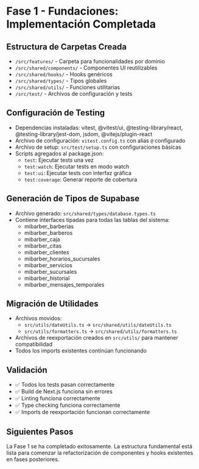 # Fase 1 - Fundaciones: Implementación Completada

## Estructura de Carpetas Creada

- `/src/features/` - Carpeta para funcionalidades por dominio
- `/src/shared/components/` - Componentes UI reutilizables
- `/src/shared/hooks/` - Hooks genéricos
- `/src/shared/types/` - Tipos globales
- `/src/shared/utils/` - Funciones utilitarias
- `/src/test/` - Archivos de configuración y tests

## Configuración de Testing

- Dependencias instaladas: vitest, @vitest/ui, @testing-library/react, @testing-library/jest-dom, jsdom, @vitejs/plugin-react
- Archivo de configuración: `vitest.config.ts` con alias `@` configurado
- Archivo de setup: `src/test/setup.ts` con configuraciones básicas
- Scripts agregados al package.json:
  - `test`: Ejecutar tests una vez
  - `test:watch`: Ejecutar tests en modo watch
  - `test:ui`: Ejecutar tests con interfaz gráfica
  - `test:coverage`: Generar reporte de cobertura

## Generación de Tipos de Supabase

- Archivo generado: `src/shared/types/database.types.ts`
- Contiene interfaces tipadas para todas las tablas del sistema:
  - mibarber_barberias
  - mibarber_barberos
  - mibarber_caja
  - mibarber_citas
  - mibarber_clientes
  - mibarber_horarios_sucursales
  - mibarber_servicios
  - mibarber_sucursales
  - mibarber_historial
  - mibarber_mensajes_temporales

## Migración de Utilidades

- Archivos movidos:
  - `src/utils/dateUtils.ts` → `src/shared/utils/dateUtils.ts`
  - `src/utils/formatters.ts` → `src/shared/utils/formatters.ts`
- Archivos de reexportación creados en `src/utils/` para mantener compatibilidad
- Todos los imports existentes continúan funcionando

## Validación

- ✅ Todos los tests pasan correctamente
- ✅ Build de Next.js funciona sin errores
- ✅ Linting funciona correctamente
- ✅ Type checking funciona correctamente
- ✅ Imports de reexportación funcionan correctamente

## Siguientes Pasos

La Fase 1 se ha completado exitosamente. La estructura fundamental está lista para comenzar la refactorización de componentes y hooks existentes en fases posteriores.